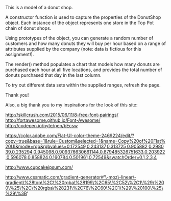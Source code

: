 This is a model of a donut shop.

A constructor function is used to capture the properties of the DonutShop object. Each instance of the object represents one store in the Top Pot chain of donut shops.

Using prototypes of the object, you can generate a random number of customers and how many donuts they will buy per hour based on a range of attributes supplied by the company (note: data is fictious for this assignment!).

The render() method populates a chart that models how many donuts are purchased each hour at all five locations, and provides the total number of donuts purchased that day in the last column.

To try out different data sets within the supplied ranges, refresh the page.

Thank you!

Also, a big thank you to my inspirations for the look of this site:

http://skillcrush.com/2015/06/11/8-free-font-pairings/
http://fortawesome.github.io/Font-Awesome/
http://codepen.io/nyte/pen/bEcsw

https://color.adobe.com/Flat-UI-color-theme-2469224/edit/?copy=true&base=1&rule=Custom&selected=1&name=Copy%20of%20Flat%20UI&mode=rgb&rgbvalues=0.172549,0.243137,0.313725,0.905882,0.298039,0.235294,0.945098,0.909376630661144,0.879485326751633,0.203922,0.596078,0.858824,0.160784,0.501961,0.72549&swatchOrder=0,1,2,3,4

http://www.cupcakeipsum.com/

http://www.cssmatic.com/gradient-generator#'\-moz\-linear\-gradient\%28top\%2C\%20rgba\%28199\%2C65\%2C52\%2C1\%29\%200\%25\%2C\%20rgba\%28231\%2C76\%2C60\%2C1\%29\%20100\%25\%29\%3B'

